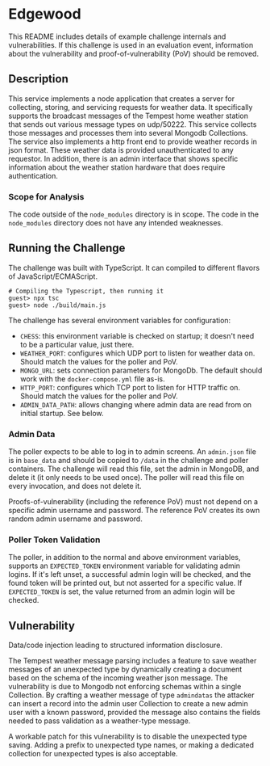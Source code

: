 # Edgewood

This README includes details of example challenge internals and vulnerabilities.
If this challenge is used in an evaluation event, information about
the vulnerability and proof-of-vulnerability (PoV) should be removed.

## Description

This service implements a node application that creates a server for collecting, storing, and servicing requests for weather data.  It specifically supports the broadcast messages of the Tempest home weather station that sends out various message types on udp/50222.  This service collects those messages and processes them into several Mongodb Collections.  The service also implements a http front end to provide weather records in json format.  These weather data is provided unauthenticated to any requestor.  In addition, there is an admin interface that shows specific information about the weather station hardware that does require authentication.

### Scope for Analysis

The code outside of the `node_modules` directory is in scope.
The code in the `node_modules` directory does not have any intended weaknesses.

## Running the Challenge

The challenge was built with TypeScript. 
It can compiled to different flavors of JavaScript/ECMAScript.

```
# Compiling the Typescript, then running it
guest> npx tsc
guest> node ./build/main.js
```

The challenge has several environment variables for configuration:

* `CHESS`: this environment variable is checked on startup;
  it doesn't need to be a particular value, just there.
* `WEATHER_PORT`: configures which UDP port to listen for weather data on.
  Should match the values for the poller and PoV.
* `MONGO_URL`: sets connection parameters for MongoDb. 
  The default should work with the `docker-compose.yml` file as-is.
* `HTTP_PORT`: configures which TCP port to listen for HTTP traffic on.
  Should match the values for the poller and PoV.
* `ADMIN_DATA_PATH`: allows changing where admin data are read from
  on initial startup. See below.

### Admin Data

The poller expects to be able to log in to admin screens.
An `admin.json` file is in `base_data` and should be copied to `/data`
in the challenge and poller containers.
The challenge will read this file, set the admin in MongoDB, 
and delete it (it only needs to be used once).
The poller will read this file on every invocation, and does not delete it.

Proofs-of-vulnerability (including the reference PoV) must not depend
on a specific admin username and password.
The reference PoV creates its own random admin username and password.

### Poller Token Validation

The poller, in addition to the normal and above environment variables,
supports an `EXPECTED_TOKEN` environment variable for validating
admin logins. 
If it's left unset, a successful admin login will be checked,
and the found token will be printed out, but not asserted for a
specific value. 
If `EXPECTED_TOKEN` is set, the value returned from an admin login 
will be checked.

## Vulnerability

Data/code injection leading to structured information disclosure.

The Tempest weather message parsing includes a feature to save weather messages of an unexpected type by dynamically creating a document based on the schema of the incoming weather json message.  The vulnerability is due to Mongodb not enforcing schemas within a single Collection.  By crafting a weather message of type `admindatas` the attacker can insert a record into the admin user Collection to create a new admin user with a known password, provided the message also contains the fields needed to pass validation as a weather-type message.

A workable patch for this vulnerability is to disable the unexpected type saving. Adding a prefix to unexpected type names, or making a dedicated collection for unexpected types is also acceptable.